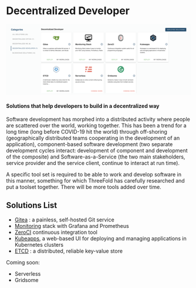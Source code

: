 # Decentralized Developer

![](img/evdc_mktplace_developer.png)

#### Solutions that help developers to build in a decentralized way

Software development has morphed into a distributed activity where people are scattered over the world, working together. This has been a trend for a long time (long before COVID-19 hit the world) through off-shoring (geographically distributed teams cooperating in the development of an application), component-based software development (two separate development cycles interact: development of component and development of the composite) and Software-as-a-Service (the two main stakeholders, service provider and the service client, continue to interact at run time). 

A specific tool set is required to be able to work and develop software in this manner, something for which ThreeFold has carefully researched and put a toolset together. There will be more tools added over time.

## Solutions List

- [Gitea](evdc_gitea) : a painless, self-hosted Git service
- [Monitoring](evdc_monitoring_stack) stack with Grafana and Prometheus
- [ZeroCI](evdc_mattermost) continuous integration tool
- [Kubeapps](evdc_kubeapps), a web-based UI for deploying and managing applications in Kubernetes clusters
- [ETCD](evdc_crm) : a distributed, reliable key-value store

Coming soon:
- Serverless 
- Gridsome